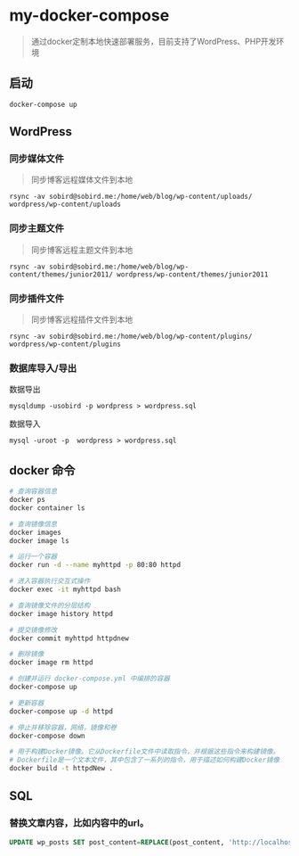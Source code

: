 # my-docker-compose

> 通过docker定制本地快速部署服务，目前支持了WordPress、PHP开发环境

## 启动
```
docker-compose up
```

## WordPress

### 同步媒体文件
> 同步博客远程媒体文件到本地

```
rsync -av sobird@sobird.me:/home/web/blog/wp-content/uploads/ wordpress/wp-content/uploads
```

### 同步主题文件
> 同步博客远程主题文件到本地
```
rsync -av sobird@sobird.me:/home/web/blog/wp-content/themes/junior2011/ wordpress/wp-content/themes/junior2011
```

### 同步插件文件
> 同步博客远程插件文件到本地
```
rsync -av sobird@sobird.me:/home/web/blog/wp-content/plugins/ wordpress/wp-content/plugins
```

### 数据库导入/导出

数据导出
```
mysqldump -usobird -p wordpress > wordpress.sql
```

数据导入
```
mysql -uroot -p  wordpress > wordpress.sql
```

## docker 命令

```sh
# 查询容器信息
docker ps
docker container ls

# 查询镜像信息
docker images
docker image ls

# 运行一个容器
docker run -d --name myhttpd -p 80:80 httpd

# 进入容器执行交互式操作
docker exec -it myhttpd bash

# 查询镜像文件的分层结构
docker image history httpd

# 提交镜像修改
docker commit myhttpd httpdnew

# 删除镜像
docker image rm httpd

# 创建并运行 docker-compose.yml 中编排的容器
docker-compose up

# 更新容器
docker-compose up -d httpd 

# 停止并移除容器，网络，镜像和卷
docker-compose down

# 用于构建Docker镜像。它从Dockerfile文件中读取指令，并根据这些指令来构建镜像。
# Dockerfile是一个文本文件，其中包含了一系列的指令，用于描述如何构建Docker镜像
docker build -t httpdNew .
```

## SQL
### 替换文章内容，比如内容中的url。

```sql
UPDATE wp_posts SET post_content=REPLACE(post_content, 'http://localhost/', 'http://sobird.com/');
```